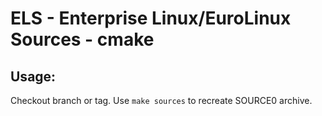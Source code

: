 # ELS - Enterprise Linux/EuroLinux Sources - cmake
 
## Usage:
  Checkout branch or tag. Use `make sources` to recreate  SOURCE0 archive.
